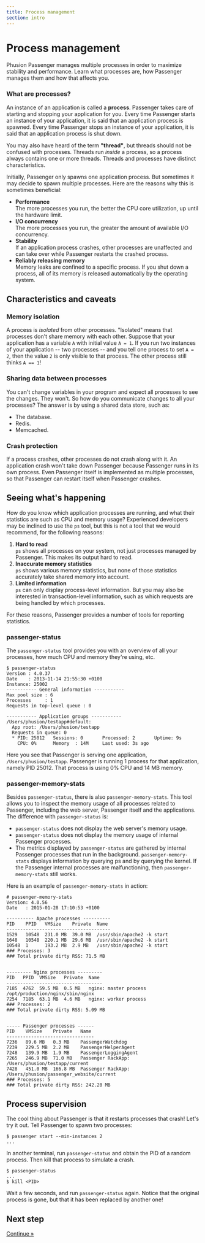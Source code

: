 ```yaml
---
title: Process management
section: intro
---
```

# Process management

<p class="lead">Phusion Passenger manages multiple processes in order to maximize stability and performance. Learn what processes are, how Passenger manages them and how that affects you.</p>

### What are processes?

An instance of an application is called a **process**. Passenger takes care of starting and stopping your application for you. Every time Passenger starts an instance of your application, it is said that an application process is spawned. Every time Passenger stops an instance of your application, it is said that an application process is shut down.

You may also have heard of the term **"thread"**, but threads should not be confused with processes. Threads run *inside* a process, so a process always contains one or more threads. Threads and processes have distinct characteristics.

Initially, Passenger only spawns one application process. But sometimes it may decide to spawn multiple processes. Here are the reasons why this is sometimes beneficial:

 * **Performance**<br>
   The more processes you run, the better the CPU core utilization, up until the hardware limit.
 * **I/O concurrency**<br>
   The more processes you run, the greater the amount of available I/O concurrency.
 * **Stability**<br>
   If an application process crashes, other processes are unaffected and can take over while Passenger restarts the crashed process.
 * **Reliably releasing memory**<br>
   Memory leaks are confined to a specific process. If you shut down a process, all of its memory is released automatically by the operating system.

## Characteristics and caveats

### Memory isolation

A process is *isolated* from other processes. "Isolated" means that processes don't share memory with each other. Suppose that your application has a variable `A` with initial value `A = 1`. If you run two instances of your application -- two processes -- and you tell one process to set `A = 2`, then the value `2` is only visible to that process. The other process still thinks `A == 1`!

### Sharing data between processes

You can't change variables in your program and expect all processes to see the changes. They won't. So how do you communicate changes to all your processes? The answer is by using a shared data store, such as:

 * The database.
 * Redis.
 * Memcached.

### Crash protection

If a process crashes, other processes do not crash along with it. An application crash won't take down Passenger because Passenger runs in its own process. Even Passenger itself is implemented as multiple processes, so that Passenger can restart itself when Passenger crashes.

## Seeing what's happening

How do you know which application processes are running, and what their statistics are such as CPU and memory usage? Experienced developers may be inclined to use the `ps` tool, but this is not a tool that we would recommend, for the following reasons:

 1. **Hard to read**<br>
    `ps` shows all processes on your system, not just processes managed by Passenger. This makes its output hard to read.
 2. **Inaccurate memory statistics**<br>
    `ps` shows various memory statistics, but none of those statistics accurately take shared memory into account.
 3. **Limited information**<br>
    `ps` can only display process-level information. But you may also be interested in transaction-level information, such as which requests are being handled by which processes.

For these reasons, Passenger provides a number of tools for reporting statistics.

### passenger-status

The `passenger-status` tool provides you with an overview of all your processes, how much CPU and memory they're using, etc.

    $ passenger-status
    Version : 4.0.37
    Date    : 2013-11-14 21:55:30 +0100
    Instance: 25002
    ----------- General information -----------
    Max pool size : 6
    Processes     : 1
    Requests in top-level queue : 0

    ----------- Application groups -----------
    /Users/phusion/testapp#default:
      App root: /Users/phusion/testapp
      Requests in queue: 0
      * PID: 25012   Sessions: 0       Processed: 2       Uptime: 9s
        CPU: 0%      Memory  : 14M     Last used: 3s ago

Here you see that Passenger is serving one application, `/Users/phusion/testapp`. Passenger is running 1 process for that application, namely PID 25012. That process is using 0% CPU and 14 MB memory.

### passenger-memory-stats

Besides `passenger-status`, there is also `passenger-memory-stats`. This tool allows you to inspect the memory usage of all processes related to Passenger, including the web server, Passenger itself and the applications. The difference with `passenger-status` is:

 * `passenger-status` does not display the web server's memory usage.
 * `passenger-status` does not display the memory usage of internal Passenger processes.
 * The metrics displayed by `passenger-status` are gathered by internal Passenger processes that run in the background. `passenger-memory-stats` displays information by querying ps and by querying the kernel. If the Passenger internal processes are malfunctioning, then `passenger-memory-stats` still works.

Here is an example of `passenger-memory-stats` in action:

    # passenger-memory-stats
    Version: 4.0.56
    Date   : 2015-01-28 17:10:53 +0100

    ---------- Apache processes ----------
    PID    PPID   VMSize    Private  Name
    --------------------------------------
    1529   10548  231.0 MB  39.0 MB  /usr/sbin/apache2 -k start
    1648   10548  220.1 MB  29.6 MB  /usr/sbin/apache2 -k start
    10548  1      193.2 MB  2.9 MB   /usr/sbin/apache2 -k start
    ### Processes: 3
    ### Total private dirty RSS: 71.5 MB


    --------- Nginx processes ---------
    PID   PPID  VMSize   Private  Name
    -----------------------------------
    7185  4762  59.5 MB  0.5 MB   nginx: master process /opt/production/nginx/sbin/nginx
    7254  7185  63.1 MB  4.6 MB   nginx: worker process
    ### Processes: 2
    ### Total private dirty RSS: 5.09 MB


    ----- Passenger processes ------
    PID    VMSize    Private   Name
    --------------------------------
    7236   89.6 MB   0.3 MB    PassengerWatchdog
    7239   229.5 MB  2.2 MB    PassengerHelperAgent
    7248   139.9 MB  1.9 MB    PassengerLoggingAgent
    7265   246.9 MB  71.0 MB   Passenger RackApp: /Users/phusion/testapp/current
    7428   451.0 MB  166.8 MB  Passenger RackApp: /Users/phusion/passenger_website/current
    ### Processes: 5
    ### Total private dirty RSS: 242.20 MB

## Process supervision

The cool thing about Passenger is that it restarts processes that crash! Let's try it out. Tell Passenger to spawn two processes:

    $ passenger start --min-instances 2
    ...

In another terminal, run `passenger-status` and obtain the PID of a random process. Then kill that process to simulate a crash.

    $ passenger-status
    ...
    $ kill <PID>

Wait a few seconds, and run `passenger-status` again. Notice that the original process is gone, but that it has been replaced by another one!

## Next step

<a href="../conclusion.html" class="btn btn-primary btn-lg">Continue &raquo;</a>
